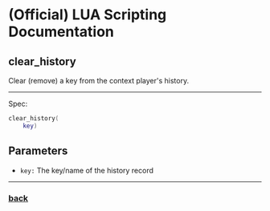 
# (Official) LUA Scripting Documentation

## clear_history

Clear (remove) a key from the context player's history.

___

Spec:

```lua
clear_history(
	key)
```

## Parameters

- `key:` The key/name of the history record

___

### [back](../history)
